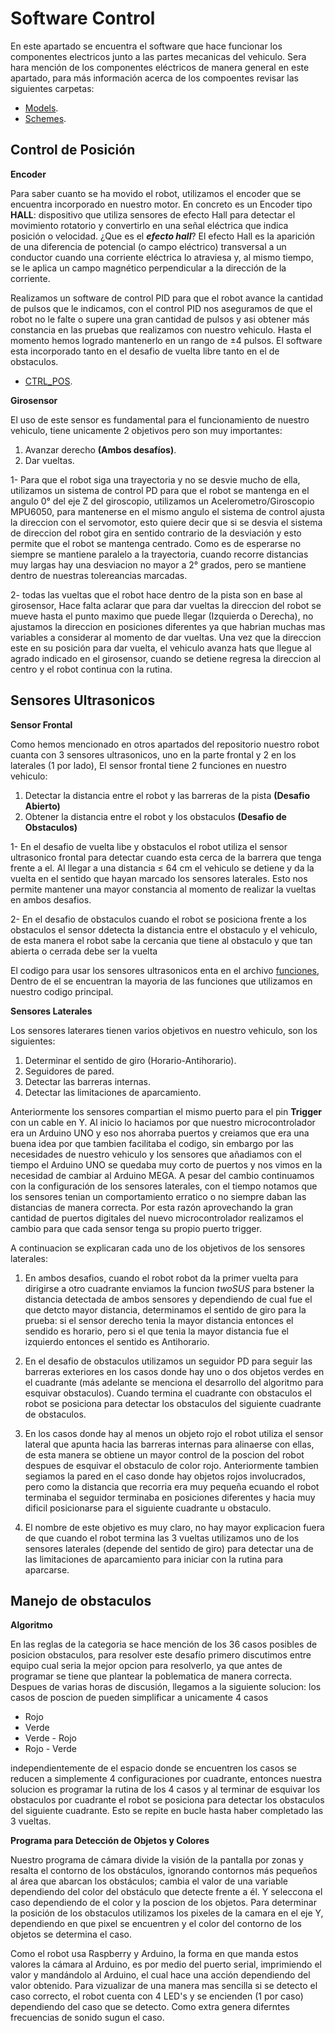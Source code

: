 Software Control
====

En este apartado se encuentra el software que hace funcionar los componentes electricos junto a las partes mecanicas del vehiculo. Sera hara mención de los componentes eléctricos de manera general en este apartado, para más información acerca de los compoentes revisar las siguientes carpetas:

- [Models](/models).
- [Schemes](/schemes).

## Control de Posición

**Encoder**

Para saber cuanto se ha movido el robot, utilizamos el encoder que se encuentra incorporado en nuestro motor. En concreto es un Encoder tipo **HALL**: dispositivo que utiliza sensores de efecto Hall para detectar el movimiento rotatorio y convertirlo en una señal eléctrica que indica posición o velocidad. 
¿Que es el ***efecto hall***? El efecto Hall es la aparición de una diferencia de potencial (o campo eléctrico) transversal a un conductor cuando una corriente eléctrica lo atraviesa y, al mismo tiempo, se le aplica un campo magnético perpendicular a la dirección de la corriente.

Realizamos un software de control PID para que el robot avance la cantidad de pulsos que le indicamos, con el control PID nos aseguramos de que el robot no le falte o supere una gran cantidad de pulsos y asi obtener más constancia en las pruebas que realizamos con nuestro vehiculo. Hasta el momento hemos logrado mantenerlo en un rango de ±4 pulsos. El software esta incorporado tanto en el desafio de vuelta libre tanto en el de obstaculos.

- [CTRL_POS](/src/CTRL_POS.ino).


**Girosensor**

El uso de este sensor es fundamental para el funcionamiento de nuestro vehiculo, tiene unicamente 2 objetivos pero son muy importantes:

1. Avanzar derecho **(Ambos desafíos)**.
2. Dar vueltas.

1- Para que el robot siga una trayectoria y no se desvie mucho de ella, utilizamos un sistema de control PD para que el robot se mantenga en el angulo 0° del eje Z del giroscopio, utilizamos un Acelerometro/Giroscopio MPU6050, para mantenerse en el mismo angulo el sistema de control ajusta la direccion con el servomotor, esto quiere decir que si se desvia el sistema de direccion del robot gira en sentido contrario de la desviación y esto permite que el robot se mantenga centrado. Como es de esperarse no siempre se mantiene paralelo a la trayectoria, cuando recorre distancias muy largas hay una desviacion no mayor a 2° grados, pero se mantiene dentro de nuestras tolereancias marcadas. 

2- todas las vueltas que el robot hace dentro de la pista son en base al girosensor, Hace falta aclarar que para dar vueltas la direccion del robot se mueve hasta el punto maximo que puede llegar (Izquierda o Derecha), no ajustamos la direccion en posiciones diferentes ya que habrian muchas mas variables a considerar al momento de dar vueltas. Una vez que la direccion este en su posición para dar vuelta, el vehiculo avanza hats que llegue al agrado indicado en el girosensor, cuando se detiene regresa la direccion al centro y el robot continua con la rutina.


## Sensores Ultrasonicos

**Sensor Frontal**

Como hemos mencionado en otros apartados del repositorio nuestro robot cuanta con 3 sensores ultrasonicos, uno en la parte frontal y 2 en los laterales (1 por lado), El sensor frontal tiene 2 funciones en nuestro vehiculo:

  1. Detectar la distancia entre el robot y las barreras de la pista **(Desafio Abierto)**
  2. Obtener la distancia entre el robot y los obstaculos **(Desafio de Obstaculos)**

1- En el desafio de vuelta libe y obstaculos el robot utiliza el sensor ultrasonico frontal para detectar cuando esta cerca de la barrera que tenga frente a el. Al llegar a una distancia ≤ 64 cm el vehiculo se detiene y da la vuelta en el sentido que hayan marcado los sensores laterales. Esto nos permite mantener una mayor constancia al momento de realizar la vueltas en ambos desafios.
   
2- En el desafio de obstaculos cuando el robot se posiciona frente a los obstaculos el sensor ddetecta la distancia entre el obstaculo y el vehiculo, de esta manera el robot sabe la cercania que tiene al obstaculo y que tan abierta o cerrada debe ser la vuelta

El codigo para usar los sensores ultrasonicos enta en el archivo [funciones](/src/S25_Obstaculos_29_08_2025/Funciones.ino), Dentro de el se encuentran la mayoria de las funciones que utilizamos en nuestro codigo principal.

**Sensores Laterales**

Los sensores laterares tienen varios objetivos en nuestro vehiculo, son los siguientes:

1. Determinar el sentido de giro (Horario-Antihorario).
2. Seguidores de pared.
3. Detectar las barreras internas.
4. Detectar las limitaciones de aparcamiento.

Anteriormente los sensores compartian el mismo puerto para el pin **Trigger** con un cable en Y. Al inicio lo haciamos por que nuestro microcontrolador era un Arduino UNO y eso nos ahorraba puertos y creiamos que era una buena idea por que tambien facilitaba el codigo, sin embargo por las necesidades de nuestro vehiculo y los sensores que añadiamos con el tiempo el Arduino UNO se quedaba muy corto de puertos y nos vimos en la necesidad de cambiar al Arduino MEGA. A pesar del cambio continuamos con la configuración de los sensores laterales, con el tiempo notamos que los sensores tenian un comportamiento erratico o no siempre daban las distancias de manera correcta. Por esta razón aprovechando la gran cantidad de puertos digitales del nuevo microcontrolador realizamos el cambio para que cada sensor tenga su propio puerto trigger.

A continuacion se explicaran cada uno de los objetivos de los sensores laterales:

1. En ambos desafios, cuando el robot robot da la primer vuelta para dirigirse a otro cuadrante enviamos la funcion *twoSUS* para bstener la distancia detectada de ambos sensores y dependiendo de cual fue el que detcto mayor distancia, determinamos el sentido de giro para la prueba: si el sensor derecho tenia la mayor distancia entonces el sendido es horario, pero si el que tenia la mayor distancia fue el izquierdo entonces el sentido es Antihorario.
   
2. En el desafio de obstaculos utilizamos un seguidor PD para seguir las barreras exteriores en los casos donde hay uno o dos objetos verdes en el cuadrante (más adelante se menciona el desarrollo del algoritmo para esquivar obstaculos). Cuando termina el cuadrante con obstaculos el robot se posiciona para detectar los obstaculos del siguiente cuadrante de obstaculos.

3. En los casos donde hay al menos un objeto rojo el robot utiliza el sensor lateral que apunta hacia las barreras internas para alinaerse con ellas, de esta manera se obtiene un mayor control de la poscion del robot despues de esquivar el obstaculo de color rojo. Anteriormente tambien segiamos la pared en el caso donde hay objetos rojos involucrados, pero como la distancia que recorria era muy pequeña ecuando el robot terminaba el seguidor terminaba en posiciones diferentes y hacia muy dificil posicionarse para el siguiente cuadrante u obstaculo.

4. El nombre de este objetivo es muy claro, no hay mayor explicacion fuera de que cuando el robot termina las 3 vueltas utilizamos uno de los sensores laterales (depende del sentido de giro) para detectar una de las limitaciones de aparcamiento para iniciar con la rutina para aparcarse.

   
## Manejo de obstaculos 

**Algoritmo**

En las reglas de la categoria se hace mención de los 36 casos posibles de posicion obstaculos, para resolver este desafío primero discutimos entre equipo cual seria la mejor opcion para resolverlo, ya que antes de programar se tiene que plantear la poblematica de manera correcta. Despues de varias horas de discusión, llegamos a la siguiente solucion: los casos de poscion de pueden simplificar a unicamente 4 casos 

- Rojo
- Verde
- Verde - Rojo
- Rojo - Verde

independientemente de el espacio donde se encuentren los casos se reducen a simplemente 4 configuraciones por cuadrante, entonces nuestra solucion es programar la rutina de los 4 casos y al terminar de esquivar los obstaculos por cuadrante el robot se posiciona para detectar los obstaculos del siguiente cuadrante. Esto se repite en bucle hasta haber completado las 3 vueltas.

**Programa para Detección de Objetos y Colores**

Nuestro programa de cámara divide la visión de la pantalla por zonas y resalta el contorno de los obstáculos, ignorando contornos más pequeños al área que abarcan los obstáculos; cambia el valor de una variable dependiendo del color del obstáculo que detecte frente a él. Y seleccona el caso dependiendo de el color y la poscion de los objetos. Para determinar la posición de los obstaculos utilizamos los pixeles de la camara en el eje Y, dependiendo en que pixel se encuentren y el color del contorno de los objetos se determina el caso.

Como el robot usa Raspberry y Arduino, la forma en que manda estos valores la cámara al Arduino, es por medio del puerto serial, imprimiendo el valor y mandándolo al Arduino, el cual hace una acción dependiendo del valor obtenido. Para vizualizar de una manera mas sencilla si se detecto el caso correcto, el robot cuenta con 4 LED's y se encienden (1 por caso) dependiendo del caso que se detecto. Como extra genera diferntes frecuencias de sonido sugun el caso.

